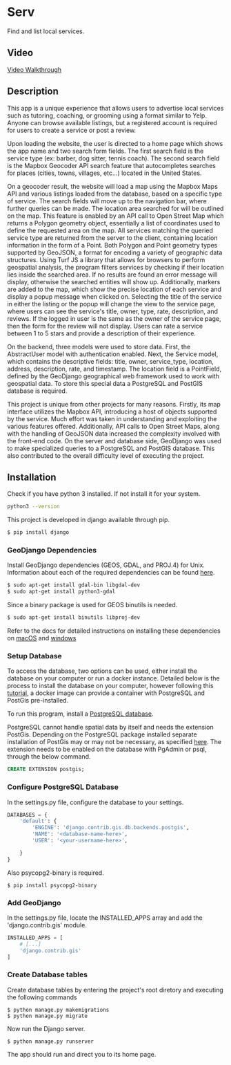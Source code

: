 # Serv

Find and list local services.

## Video

[Video Walkthrough](https://youtu.be/tDvRfcnSwJI)

## Description

This app is a unique experience that allows users to advertise local services such as tutoring, coaching, or grooming using a format similar to Yelp.  Anyone can browse available listings, but a registered account is required for users to create a service or post a review.  

Upon loading the website, the user is directed to a home page which shows the app name and two search form fields.  The first search field is the service type (ex: barber, dog sitter, tennis coach).  The second search field is the Mapbox Geocoder API search feature that autocompletes searches for places (cities, towns, villages, etc...) located in the United States.  

On a geocoder result, the website will load a map using the Mapbox Maps API and various listings loaded from the database, based on a specific type of service.  The search fields will move up to the navigation bar, where further queries can be made.  The location area searched for will be outlined on the map.  This feature is enabled by an API call to Open Street Map which returns a Polygon geometry object, essentially a list of coordinates used to define the requested area on the map.  All services matching the queried service type are returned from the server to the client, containing location information in the form of a Point.  Both Polygon and Point geometry types supported by GeoJSON, a format for encoding a variety of geographic data structures.  Using Turf JS a library that allows for browsers to perform geospatial analysis, the program filters services by checking if their location lies inside the searched area.  If no results are found an error message will display, otherwise the searched entities will show up.  Additionally, markers are added to the map, which show the precise location of each service and display a popup message when clicked on.  Selecting the title of the service in either the listing or the popup will change the view to the service page, where users can see the service's title, owner, type, rate, description, and reviews.  If the logged in user is the same as the owner of the service page, then the form for the review will not display.  Users can rate a service between 1 to 5 stars and provide a description of their experience.

On the backend, three models were used to store data.  First, the AbstractUser model with authentication enabled.  Next, the Service model, which contains the descriptive fields: title, owner, service_type, location, address, description, rate, and timestamp.  The location field is a PointField, defined by the GeoDjango geographical web framework used to work with geospatial data.  To store this special data a PostgreSQL and PostGIS database is required.  

This project is unique from other projects for many reasons.  Firstly, its map interface utilizes the Mapbox API, introducing a host of objects supported by the service.  Much effort was taken in understanding and exploiting the various features offered.  Additionally, API calls to Open Street Maps, along with the handling of GeoJSON data increased the complexity involved with the front-end code.  On the server and database side,  GeoDjango was used to make specialized queries to a PostgreSQL and PostGIS database.  This also contributed to the overall difficulty level of executing the project.  

## Installation

Check if you have python 3 installed.  If not install it for your system.

```bash
python3 --version
```

This project is developed in django available through pip.

```bash
$ pip install django
```

### GeoDjango Dependencies

Install GeoDjango dependencies (GEOS, GDAL, and PROJ.4) for Unix.  Information about each of the required dependencies can be found [here](https://realpython.com/location-based-app-with-geodjango-tutorial/#creating-a-django-application).


```bash
$ sudo apt-get install gdal-bin libgdal-dev
$ sudo apt-get install python3-gdal
```

Since a binary package is used for GEOS binutils is needed.

```bash
$ sudo apt-get install binutils libproj-dev
```

Refer to the docs for detailed instructions on installing these dependencies on [macOS](https://docs.djangoproject.com/en/2.1/ref/contrib/gis/install/#macos) and [windows](https://docs.djangoproject.com/en/2.1/ref/contrib/gis/install/#windows)

### Setup Database

To access the database, two options can be used, either install the database on your computer or run a docker instance.  Detailed below is the process to install the database on your computer, however following this [tutorial](https://realpython.com/location-based-app-with-geodjango-tutorial/#creating-a-django-application), a docker image can provide a container with PostgreSQL and PostGis pre-installed.  

To run this program, install a [PostgreSQL database](https://www.postgresql.org/download/).

PostgreSQL cannot handle spatial data by itself and needs the extension PostGis.  Depending on the PostgreSQL package installed separate installation of PostGis may or may not be necessary, as specified [here](https://postgis.net/install/).  The extension needs to be enabled on the database with PgAdmin or psql, through the below command.

```sql
CREATE EXTENSION postgis;
```
### Configure PostgreSQL Database

In the settings.py file, configure the database to your settings.

```python
DATABASES = {
    'default': {
        'ENGINE': 'django.contrib.gis.db.backends.postgis',
        'NAME': '<database-name-here>',
        'USER': '<your-username-here>',

    }
}
```

Also psycopg2-binary is required.

```shell
$ pip install psycopg2-binary
```


### Add GeoDjango

In the settings.py file, locate the INSTALLED_APPS array and add the 'django.contrib.gis' module. 

```python
INSTALLED_APPS = [
    # [...]
    'django.contrib.gis'
]
```

### Create Database tables

Create database tables by entering the project's root diretory and executing the following commands

```shell
$ python manage.py makemigrations
$ python manage.py migrate
```

Now run the Django server.

```shell
$ python manage.py runserver
```

The app should run and direct you to its home page.

